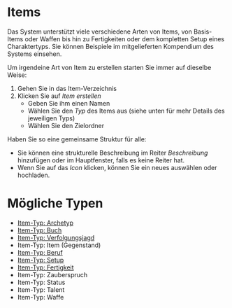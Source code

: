 # Items

Das System unterstützt viele verschiedene Arten von Items, von Basis-Items oder Waffen bis hin zu Fertigkeiten oder dem kompletten Setup eines Charaktertyps. Sie können Beispiele im mitgelieferten Kompendium des Systems einsehen.

Um irgendeine Art von Item zu erstellen starten Sie immer auf dieselbe Weise:

1. Gehen Sie in das Item-Verzeichnis
2. Klicken Sie auf _Item erstellen_
	- Geben Sie ihm einen Namen
	- Wählen Sie den _Typ_ des Items aus (siehe unten für mehr Details des jeweiligen Typs)
	- Wählen Sie den Zielordner

Haben Sie so eine gemeinsame Struktur für alle:

- Sie können eine strukturelle Beschreibung im Reiter _Beschreibung_ hinzufügen oder im Hauptfenster, falls es keine Reiter hat.
- Wenn Sie auf das _Icon_ klicken, können Sie ein neues auswählen oder hochladen.

# Mögliche Typen
- [Item-Typ: Archetyp](item_archetype.md)
- [Item-Typ: Buch](item_book.md)
- [Item-Typ: Verfolgungsjagd](chases.md)
- Item-Typ: Item (Gegenstand)
- [Item-Typ: Beruf](item_occupation.md)
- [Item-Typ: Setup](item_setup.md)
- [Item-Typ: Fertigkeit](item_skill.md)
- Item-Typ: Zauberspruch
- Item-Typ: Status
- Item-Typ: Talent
- Item-Typ: Waffe
